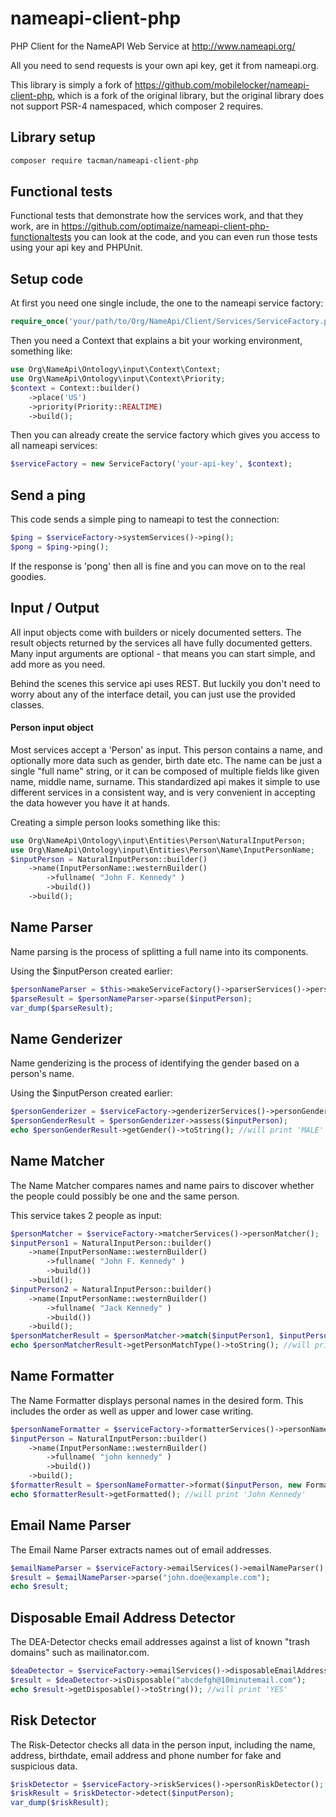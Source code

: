 nameapi-client-php
==================

PHP Client for the NameAPI Web Service at http://www.nameapi.org/

All you need to send requests is your own api key, get it from nameapi.org.

This library is simply a fork of https://github.com/mobilelocker/nameapi-client-php, which is a fork of the original library, but the original library does not support PSR-4 namespaced, which composer 2 requires.

## Library setup

```bash
composer require tacman/nameapi-client-php
```

## Functional tests

Functional tests that demonstrate how the services work, and that they work, are in
https://github.com/optimaize/nameapi-client-php-functionaltests you can look at the code, and you can even run those tests using your api key and PHPUnit.

## Setup code

At first you need one single include, the one to the nameapi service factory:

```php
require_once('your/path/to/Org/NameApi/Client/Services/ServiceFactory.php');
```

Then you need a Context that explains a bit your working environment, something like:

```php
use Org\NameApi\Ontology\input\Context\Context;
use Org\NameApi\Ontology\input\Context\Priority;
$context = Context::builder()
    ->place('US')
    ->priority(Priority::REALTIME)
    ->build();
```

Then you can already create the service factory which gives you access to all nameapi services:

```php
$serviceFactory = new ServiceFactory('your-api-key', $context);
```

## Send a ping

This code sends a simple ping to nameapi to test the connection:

```php
$ping = $serviceFactory->systemServices()->ping();
$pong = $ping->ping();
```

If the response is 'pong' then all is fine and you can move on to the real goodies.

## Input / Output

All input objects come with builders or nicely documented setters. The result objects returned by the services all have fully documented getters. Many input arguments are optional - that means you can start simple, and add more as you need.

Behind the scenes this service api uses REST. But luckily you don't need to worry about any of the interface detail, you can just use the provided classes.

#### Person input object

Most services accept a 'Person' as input. This person contains a name, and optionally more data such as gender, birth date etc. The name can be just a single "full name" string, or it can be composed of multiple fields like given name, middle name, surname. This standardized api makes it simple to use different services in a consistent way, and is very convenient in accepting the data however you have it at hands.

Creating a simple person looks something like this:

```php
use Org\NameApi\Ontology\input\Entities\Person\NaturalInputPerson;
use Org\NameApi\Ontology\input\Entities\Person\Name\InputPersonName;
$inputPerson = NaturalInputPerson::builder()
    ->name(InputPersonName::westernBuilder()
        ->fullname( "John F. Kennedy" )
        ->build())
    ->build();
```

## Name Parser

Name parsing is the process of splitting a full name into its components.

Using the $inputPerson created earlier:

```php
$personNameParser = $this->makeServiceFactory()->parserServices()->personNameParser();
$parseResult = $personNameParser->parse($inputPerson);
var_dump($parseResult);
```

## Name Genderizer

Name genderizing is the process of identifying the gender based on a person's name.

Using the $inputPerson created earlier:

```php
$personGenderizer = $serviceFactory->genderizerServices()->personGenderizer();
$personGenderResult = $personGenderizer->assess($inputPerson);
echo $personGenderResult->getGender()->toString(); //will print 'MALE'
```

## Name Matcher

The Name Matcher compares names and name pairs to discover whether the people could possibly be one and the same person.

This service takes 2 people as input:

```php
$personMatcher = $serviceFactory->matcherServices()->personMatcher();
$inputPerson1 = NaturalInputPerson::builder()
    ->name(InputPersonName::westernBuilder()
        ->fullname( "John F. Kennedy" )
        ->build())
    ->build();
$inputPerson2 = NaturalInputPerson::builder()
    ->name(InputPersonName::westernBuilder()
        ->fullname( "Jack Kennedy" )
        ->build())
    ->build();
$personMatcherResult = $personMatcher->match($inputPerson1, $inputPerson2);
echo $personMatcherResult->getPersonMatchType()->toString(); //will print 'MATCHING'
```

## Name Formatter

The Name Formatter displays personal names in the desired form. This includes the order as well as upper and lower case writing.

```php
$personNameFormatter = $serviceFactory->formatterServices()->personNameFormatter();
$inputPerson = NaturalInputPerson::builder()
    ->name(InputPersonName::westernBuilder()
        ->fullname( "john kennedy" )
        ->build())
    ->build();
$formatterResult = $personNameFormatter->format($inputPerson, new FormatterProperties());
echo $formatterResult->getFormatted(); //will print 'John Kennedy'
```

## Email Name Parser

The Email Name Parser extracts names out of email addresses.

```php
$emailNameParser = $serviceFactory->emailServices()->emailNameParser();
$result = $emailNameParser->parse("john.doe@example.com");
echo $result;
```

## Disposable Email Address Detector

The DEA-Detector checks email addresses against a list of known "trash domains" such as mailinator.com.

```php
$deaDetector = $serviceFactory->emailServices()->disposableEmailAddressDetector();
$result = $deaDetector->isDisposable("abcdefgh@10minutemail.com");
echo $result->getDisposable()->toString()); //will print 'YES'
```

## Risk Detector

The Risk-Detector checks all data in the person input, including the name, address, birthdate, email address and phone number for fake and suspicious data.

```php
$riskDetector = $serviceFactory->riskServices()->personRiskDetector();
$riskResult = $riskDetector->detect($inputPerson);
var_dump($riskResult);
```

